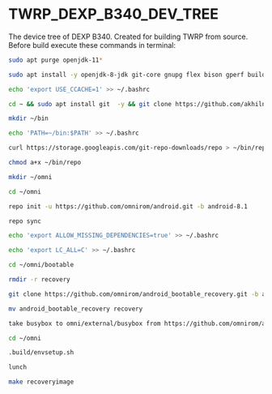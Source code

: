 # TWRP_DEXP_B340_DEV_TREE
The device tree of DEXP B340. Created for building TWRP from source.
Before build execute these commands in terminal:
```sh
sudo apt purge openjdk-11*
```

```sh
sudo apt install -y openjdk-8-jdk git-core gnupg flex bison gperf build-essential zip curl zlib1g-dev gcc-multilib g++-multilib libc6-dev-i386 lib32ncurses5-dev x11proto-core-dev libx11-dev lib32z-dev ccache libgl1-mesa-dev libxml2-utils xsltproc unzip maven schedtool python-markdown libsdl1.2-dev libwxgtk3.0-dev squashfs-tools libncurses5-dev zlib1g-dev pngcrush lib32z1-dev lib32readline-dev libxml2-utils u-boot-tools libc6-dev x11proto-core-dev libx11-dev:i386 libreadline-dev:i386 libgl1-mesa-glx:i386 tofrodos axel
```

```sh
echo 'export USE_CCACHE=1' >> ~/.bashrc
```

```sh
cd ~ && sudo apt install git  -y && git clone https://github.com/akhilnarang/scripts && cd scripts && sudo bash setup/android_build_env.sh && sudo bash setup/install_android_sdk.bash
```

```sh
mkdir ~/bin
```

```sh
echo 'PATH=~/bin:$PATH' >> ~/.bashrc
```

```sh
curl https://storage.googleapis.com/git-repo-downloads/repo > ~/bin/repo
```

```sh
chmod a+x ~/bin/repo
```

```sh
mkdir ~/omni
```

```sh
cd ~/omni
```

```sh
repo init -u https://github.com/omnirom/android.git -b android-8.1
```

```sh
repo sync
```

```sh
echo 'export ALLOW_MISSING_DEPENDENCIES=true' >> ~/.bashrc
```

```sh
echo 'export LC_ALL=C' >> ~/.bashrc
```

```sh
cd ~/omni/bootable
```

```sh
rmdir -r recovery
```

```sh
git clone https://github.com/omnirom/android_bootable_recovery.git -b android-8.1
```

```sh
mv android_bootable_recovery recovery
```

```sh
take busybox to omni/external/busybox from https://github.com/omnirom/android_external_busybox.git
```

```sh
cd ~/omni
```

```sh
.build/envsetup.sh
```

```sh
lunch
```

```sh
make recoveryimage 
```

